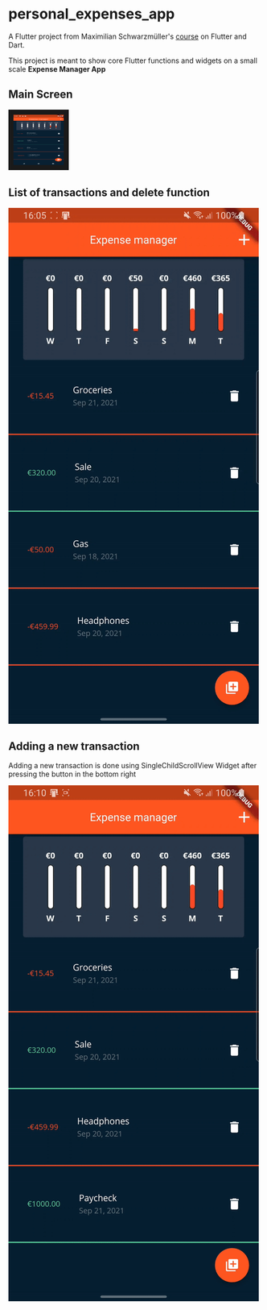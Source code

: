 # personal_expenses_app

A Flutter project from Maximilian Schwarzmüller's [course](https://www.udemy.com/course/learn-flutter-dart-to-build-ios-android-apps) on Flutter and Dart.


This project is meant to show core Flutter functions and widgets on a small scale **Expense Manager App**

## Main Screen
<img src="assets/images/Screenshot_1632232772.png" width="100" height="100" border="10"/>



## List of transactions and delete function

![alt text](assets/videos/ezgif-3-9f46b6d462c9.gif "List")


## Adding a new transaction
Adding a new transaction is done using SingleChildScrollView Widget after pressing the button in the bottom right

![alt text](assets/videos/ezgif-3-e192b8503525.gif "New transaction")